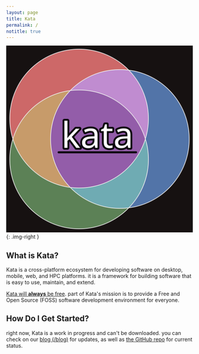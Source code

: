 ```yaml
---
layout: page
title: Kata
permalink: /
notitle: true
---
```


![Kata logo](/files/kata-logo.svg){: .img-right }

## What is Kata?

Kata is a cross-platform ecosystem for developing software on desktop, mobile, web, and HPC platforms. it is a framework for building software that is easy to use, maintain, and extend. 

[Kata will **always** be free](/kpl). part of Kata's mission is to provide a Free and Open Source (FOSS) software development environment for everyone.

## How Do I Get Started?

right now, Kata is a work in progress and can't be downloaded. you can check on our [blog (/blog)](/blog) for updates, as well as [the GitHub repo](https://github.com/katatools/kata) for current status.

